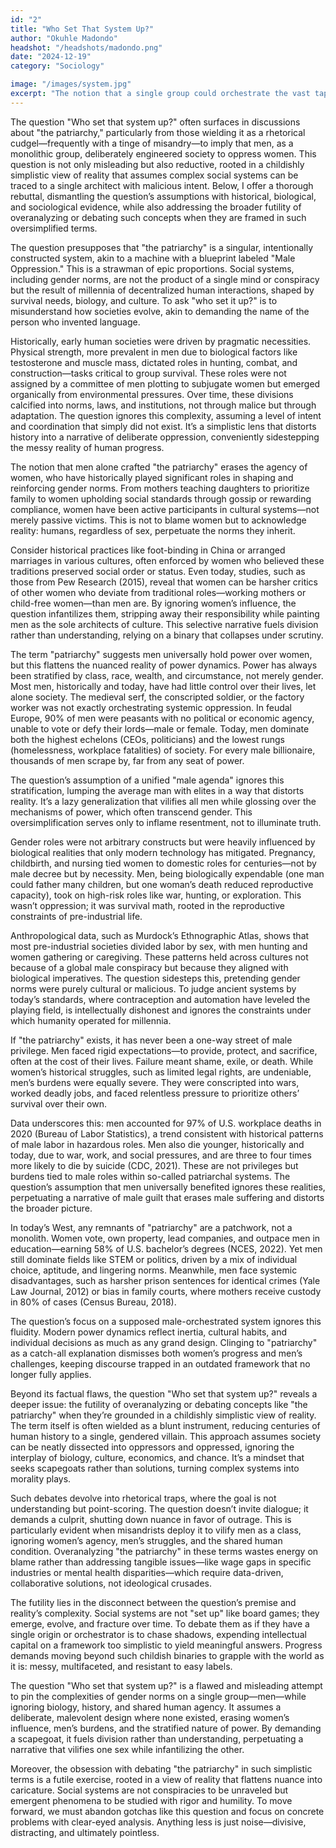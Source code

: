 ```yaml
---
id: "2"
title: "Who Set That System Up?"
author: "Okuhle Madondo"
headshot: "/headshots/madondo.png"
date: "2024-12-19"
category: "Sociology"

image: "/images/system.jpg"
excerpt: "The notion that a single group could orchestrate the vast tapestry of human society oversimplifies history’s complexity. Power, woven through biology and survival, defies such tidy explanations. To unravel these threads is to confront a truth far messier than any one narrative can hold."
---
```


The question "Who set that system up?" often surfaces in discussions about "the patriarchy," particularly from those wielding it as a rhetorical cudgel—frequently with a tinge of misandry—to imply that men, as a monolithic group, deliberately engineered society to oppress women. This question is not only misleading but also reductive, rooted in a childishly simplistic view of reality that assumes complex social systems can be traced to a single architect with malicious intent. Below, I offer a thorough rebuttal, dismantling the question’s assumptions with historical, biological, and sociological evidence, while also addressing the broader futility of overanalyzing or debating such concepts when they are framed in such oversimplified terms.

The question presupposes that "the patriarchy" is a singular, intentionally constructed system, akin to a machine with a blueprint labeled "Male Oppression." This is a strawman of epic proportions. Social systems, including gender norms, are not the product of a single mind or conspiracy but the result of millennia of decentralized human interactions, shaped by survival needs, biology, and culture. To ask "who set it up?" is to misunderstand how societies evolve, akin to demanding the name of the person who invented language.

Historically, early human societies were driven by pragmatic necessities. Physical strength, more prevalent in men due to biological factors like testosterone and muscle mass, dictated roles in hunting, combat, and construction—tasks critical to group survival. These roles were not assigned by a committee of men plotting to subjugate women but emerged organically from environmental pressures. Over time, these divisions calcified into norms, laws, and institutions, not through malice but through adaptation. The question ignores this complexity, assuming a level of intent and coordination that simply did not exist. It’s a simplistic lens that distorts history into a narrative of deliberate oppression, conveniently sidestepping the messy reality of human progress.

The notion that men alone crafted "the patriarchy" erases the agency of women, who have historically played significant roles in shaping and reinforcing gender norms. From mothers teaching daughters to prioritize family to women upholding social standards through gossip or rewarding compliance, women have been active participants in cultural systems—not merely passive victims. This is not to blame women but to acknowledge reality: humans, regardless of sex, perpetuate the norms they inherit.

Consider historical practices like foot-binding in China or arranged marriages in various cultures, often enforced by women who believed these traditions preserved social order or status. Even today, studies, such as those from Pew Research (2015), reveal that women can be harsher critics of other women who deviate from traditional roles—working mothers or child-free women—than men are. By ignoring women’s influence, the question infantilizes them, stripping away their responsibility while painting men as the sole architects of culture. This selective narrative fuels division rather than understanding, relying on a binary that collapses under scrutiny.

The term "patriarchy" suggests men universally hold power over women, but this flattens the nuanced reality of power dynamics. Power has always been stratified by class, race, wealth, and circumstance, not merely gender. Most men, historically and today, have had little control over their lives, let alone society. The medieval serf, the conscripted soldier, or the factory worker was not exactly orchestrating systemic oppression. In feudal Europe, 90% of men were peasants with no political or economic agency, unable to vote or defy their lords—male or female. Today, men dominate both the highest echelons (CEOs, politicians) and the lowest rungs (homelessness, workplace fatalities) of society. For every male billionaire, thousands of men scrape by, far from any seat of power.

The question’s assumption of a unified "male agenda" ignores this stratification, lumping the average man with elites in a way that distorts reality. It’s a lazy generalization that vilifies all men while glossing over the mechanisms of power, which often transcend gender. This oversimplification serves only to inflame resentment, not to illuminate truth.

Gender roles were not arbitrary constructs but were heavily influenced by biological realities that only modern technology has mitigated. Pregnancy, childbirth, and nursing tied women to domestic roles for centuries—not by male decree but by necessity. Men, being biologically expendable (one man could father many children, but one woman’s death reduced reproductive capacity), took on high-risk roles like war, hunting, or exploration. This wasn’t oppression; it was survival math, rooted in the reproductive constraints of pre-industrial life.

Anthropological data, such as Murdock’s Ethnographic Atlas, shows that most pre-industrial societies divided labor by sex, with men hunting and women gathering or caregiving. These patterns held across cultures not because of a global male conspiracy but because they aligned with biological imperatives. The question sidesteps this, pretending gender norms were purely cultural or malicious. To judge ancient systems by today’s standards, where contraception and automation have leveled the playing field, is intellectually dishonest and ignores the constraints under which humanity operated for millennia.

If "the patriarchy" exists, it has never been a one-way street of male privilege. Men faced rigid expectations—to provide, protect, and sacrifice, often at the cost of their lives. Failure meant shame, exile, or death. While women’s historical struggles, such as limited legal rights, are undeniable, men’s burdens were equally severe. They were conscripted into wars, worked deadly jobs, and faced relentless pressure to prioritize others’ survival over their own.

Data underscores this: men accounted for 97% of U.S. workplace deaths in 2020 (Bureau of Labor Statistics), a trend consistent with historical patterns of male labor in hazardous roles. Men also die younger, historically and today, due to war, work, and social pressures, and are three to four times more likely to die by suicide (CDC, 2021). These are not privileges but burdens tied to male roles within so-called patriarchal systems. The question’s assumption that men universally benefited ignores these realities, perpetuating a narrative of male guilt that erases male suffering and distorts the broader picture.

In today’s West, any remnants of "patriarchy" are a patchwork, not a monolith. Women vote, own property, lead companies, and outpace men in education—earning 58% of U.S. bachelor’s degrees (NCES, 2022). Yet men still dominate fields like STEM or politics, driven by a mix of individual choice, aptitude, and lingering norms. Meanwhile, men face systemic disadvantages, such as harsher prison sentences for identical crimes (Yale Law Journal, 2012) or bias in family courts, where mothers receive custody in 80% of cases (Census Bureau, 2018).

The question’s focus on a supposed male-orchestrated system ignores this fluidity. Modern power dynamics reflect inertia, cultural habits, and individual decisions as much as any grand design. Clinging to "patriarchy" as a catch-all explanation dismisses both women’s progress and men’s challenges, keeping discourse trapped in an outdated framework that no longer fully applies.

Beyond its factual flaws, the question "Who set that system up?" reveals a deeper issue: the futility of overanalyzing or debating concepts like "the patriarchy" when they’re grounded in a childishly simplistic view of reality. The term itself is often wielded as a blunt instrument, reducing centuries of human history to a single, gendered villain. This approach assumes society can be neatly dissected into oppressors and oppressed, ignoring the interplay of biology, culture, economics, and chance. It’s a mindset that seeks scapegoats rather than solutions, turning complex systems into morality plays.

Such debates devolve into rhetorical traps, where the goal is not understanding but point-scoring. The question doesn’t invite dialogue; it demands a culprit, shutting down nuance in favor of outrage. This is particularly evident when misandrists deploy it to vilify men as a class, ignoring women’s agency, men’s struggles, and the shared human condition. Overanalyzing "the patriarchy" in these terms wastes energy on blame rather than addressing tangible issues—like wage gaps in specific industries or mental health disparities—which require data-driven, collaborative solutions, not ideological crusades.

The futility lies in the disconnect between the question’s premise and reality’s complexity. Social systems are not "set up" like board games; they emerge, evolve, and fracture over time. To debate them as if they have a single origin or orchestrator is to chase shadows, expending intellectual capital on a framework too simplistic to yield meaningful answers. Progress demands moving beyond such childish binaries to grapple with the world as it is: messy, multifaceted, and resistant to easy labels.

The question "Who set that system up?" is a flawed and misleading attempt to pin the complexities of gender norms on a single group—men—while ignoring biology, history, and shared human agency. It assumes a deliberate, malevolent design where none existed, erasing women’s influence, men’s burdens, and the stratified nature of power. By demanding a scapegoat, it fuels division rather than understanding, perpetuating a narrative that vilifies one sex while infantilizing the other.

Moreover, the obsession with debating "the patriarchy" in such simplistic terms is a futile exercise, rooted in a view of reality that flattens nuance into caricature. Social systems are not conspiracies to be unraveled but emergent phenomena to be studied with rigor and humility. To move forward, we must abandon gotchas like this question and focus on concrete problems with clear-eyed analysis. Anything less is just noise—divisive, distracting, and ultimately pointless.